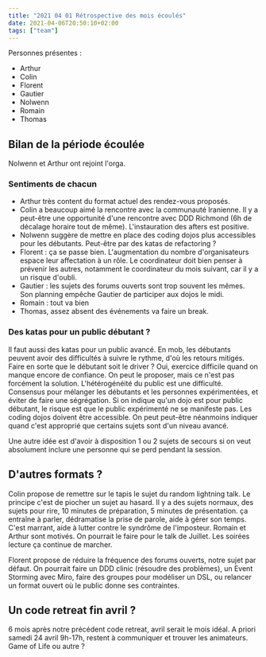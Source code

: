 ```yaml
---
title: "2021 04 01 Rétrospective des mois écoulés"
date: 2021-04-06T20:50:10+02:00
tags: ["team"]
---
```


Personnes présentes :

- Arthur
- Colin
- Florent
- Gautier
- Nolwenn
- Romain
- Thomas

## Bilan de la période écoulée

Nolwenn et Arthur ont rejoint l'orga.

### Sentiments de chacun

- Arthur très content du format actuel des rendez-vous proposés.
- Colin a beaucoup aimé la rencontre avec la communauté Iranienne.
Il y a peut-être une opportunité d'une rencontre avec DDD Richmond (6h de décalage horaire tout de même).
L'instauration des afters est positive.
- Nolwenn suggère de mettre en place des coding dojos plus accessibles pour les débutants.
Peut-être par des katas de refactoring ?
- Florent : ça se passe bien.
L'augmentation du nombre d'organisateurs espace leur affectation à un rôle.
Le coordinateur doit bien penser à prévenir les autres, notamment le coordinateur du mois suivant, car il y a un risque d'oubli.
- Gautier : les sujets des forums ouverts sont trop souvent les mêmes.
Son planning empêche Gautier de participer aux dojos le midi.
- Romain : tout va bien
- Thomas, assez absent des événements va faire un break.

### Des katas pour un public débutant ?

Il faut aussi des katas pour un public avancé.
En mob, les débutants peuvent avoir des difficultés à suivre le rythme, d'où les retours mitigés.
Faire en sorte que le débutant soit le driver ? Oui, exercice difficile quand on manque encore de confiance.
On peut le proposer, mais ce n'est pas forcément la solution.
L'hétérogénéité du public est une difficulté.
Consensus pour mélanger les débutants et les personnes expérimentées, et éviter de faire une ségrégation.
Si on indique qu'un dojo est pour public débutant, le risque est que le public expérimenté ne se manifeste pas.
Les coding dojos doivent être accessible.
On peut peut-être néanmoins indiquer quand c'est approprié que certains sujets sont d'un niveau avancé.

Une autre idée est d'avoir à disposition 1 ou 2 sujets de secours si on veut absolument inclure une personne qui se perd pendant la session.


## D'autres formats ?

Colin propose de remettre sur le tapis le sujet du random lightning talk.
Le principe c'est de piocher un sujet au hasard.
Il y a des sujets normaux, des sujets pour rire, 10 minutes de préparation, 5 minutes de présentation.
ça entraîne à parler, dédramatise la prise de parole, aide à gérer son temps.
C'est marrant, aide à lutter contre le syndrôme de l'imposteur.
Romain et Arthur sont motivés.
On pourrait le faire pour le talk de Juillet.
Les soirées lecture ça continue de marcher.

Florent propose de réduire la fréquence des forums ouverts, notre sujet par défaut.
On pourrait faire un DDD clinic (résoudre des problèmes), un Event Storming avec Miro, faire des groupes pour modéliser un DSL, ou relancer un format ouvert où le public donne ses contraintes.

## Un code retreat fin avril ?

6 mois après notre précédent code retreat, avril serait le mois idéal.
A priori samedi 24 avril 9h-17h, restent à communiquer et trouver les animateurs.
Game of Life ou autre ?

